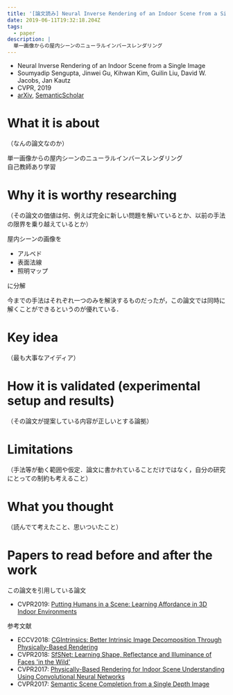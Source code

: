 ```yaml
---
title: '[論文読み] Neural Inverse Rendering of an Indoor Scene from a Single Image'
date: 2019-06-11T19:32:18.204Z
tags:
  - paper
description: |
  単一画像からの屋内シーンのニューラルインバースレンダリング
---
```

* Neural Inverse Rendering of an Indoor Scene from a Single Image
* Soumyadip Sengupta, Jinwei Gu, Kihwan Kim, Guilin Liu, David W. Jacobs, Jan Kautz
* CVPR, 2019
* [arXiv](https://arxiv.org/abs/1901.02453v2), [SemanticScholar](https://www.semanticscholar.org/paper/Neural-Inverse-Rendering-of-an-Indoor-Scene-from-a-Sengupta-Gu/f78e5da29363342ebf04d011c4f756ed021a1a11)

# What it is about
 （なんの論文なのか）

単一画像からの屋内シーンのニューラルインバースレンダリング  
自己教師あり学習


# Why it is worthy researching
（その論文の価値は何、例えば完全に新しい問題を解いているとか、以前の手法の限界を乗り越えているとか）

屋内シーンの画像を
- アルベド
- 表面法線
- 照明マップ

に分解

今までの手法はそれぞれ一つのみを解決するものだったが，この論文では同時に解くことができるというのが優れている．






# Key idea
（最も大事なアイディア）



# How it is validated (experimental setup and results)
（その論文が提案している内容が正しいとする論拠）


# Limitations
（手法等が動く範囲や仮定．論文に書かれていることだけではなく，自分の研究にとっての制約も考えること）



# What you thought
（読んでて考えたこと、思いついたこと）



# Papers to read before and after the work
この論文を引用している論文
 - CVPR2019: [Putting Humans in a Scene: Learning Affordance in 3D Indoor Environments](https://arxiv.org/abs/1903.05690)

参考文献
 - ECCV2018: [CGIntrinsics: Better Intrinsic Image Decomposition Through Physically-Based Rendering](https://arxiv.org/abs/1808.08601)
 - CVPR2018: [SfSNet: Learning Shape, Reflectance and Illuminance of Faces 'in the Wild'](https://www.semanticscholar.org/paper/SfSNet%3A-Learning-Shape%2C-Reflectance-and-Illuminance-Sengupta-Kanazawa/074619ffc19894c13974321d4b31144acc212f91)
 - CVPR2017: [Physically-Based Rendering for Indoor Scene Understanding Using Convolutional Neural Networks](https://www.semanticscholar.org/paper/Physically-Based-Rendering-for-Indoor-Scene-Using-Zhang-Song/5b8d3a05d6f25158fff84bc4ef64fd12d92abc2f)
 - CVPR2017: [Semantic Scene Completion from a Single Depth Image](https://www.semanticscholar.org/paper/Semantic-Scene-Completion-from-a-Single-Depth-Image-Song-Yu/8a05db7a75c65ee61c3ca7a6e5401b946166290d)
